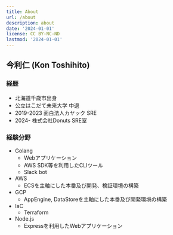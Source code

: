 ```yaml
---
title: About
url: /about
description: about
date: '2024-01-01'
license: CC BY-NC-ND
lastmod: '2024-01-01'
---
```


## 今利仁 (Kon Toshihito)

### 経歴

- 北海道千歳市出身
- 公立はこだて未来大学 中退
- 2019-2023 面白法人カヤック SRE
- 2024- 株式会社Donuts SRE室

### 経験分野

- Golang
    - Webアプリケーション
    - AWS SDK等を利用したCLIツール
    - Slack bot
- AWS
    - ECSを主軸にした本番及び開発、検証環境の構築
- GCP
    - AppEngine, DataStoreを主軸にした本番及び開発環境の構築
- IaC
    - Terraform
- Node.js
    - Expressを利用したWebアプリケーション
